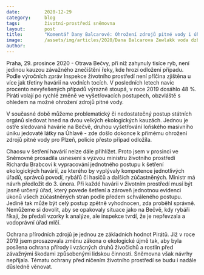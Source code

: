 ```yaml
---
date:         2020-12-29
category:     blog
tags:         životní-prostředí sněmovna
layout:       post
title:        "Komentář Dany Balcarové: Ohrožení zdrojů pitné vody i úhyn tisíců ryb kvůli znečištění řek: Viníci stále unikají, Piráti chtějí lepší postupy ve vyšetřování"
image:        /assets/img/articles/2020/Dana Balcarova Zewlakk voda dzban.jpg
author:       
---
```


Praha, 29. prosince 2020 - Otrava Bečvy, při níž zahynuly tisíce ryb, není jedinou kauzou závažného znečištění řeky, kde hrozí odložení případu. Podle výročních zpráv Inspekce životního prostředí není příčina zjištěna u více jak třetiny havárií na vodních tocích. V posledních letech navíc procento nevyřešených případů výrazně stoupá, v roce 2019 dosáhlo 48 %. Piráti volají po rychlé změně ve vyšetřovacích postupech, obzvláště s ohledem na možné ohrožení zdrojů pitné vody.


V současné době můžeme problematický či nedostatečný postup státních orgánů sledovat hned na dvou velkých ekologických kauzách. Jednou je ostře sledovaná havárie na Bečvě, druhou vyšetřování loňského masivního úniku jedovaté látky na Úhlavě - zde došlo dokonce k přímému ohrožení zdrojů pitné vody pro Plzeň, policie přesto případ odložila. 


Chaosu v šetření havárií nelze dále přihlížet. Proto jsem v prosinci ve Sněmovně prosadila usnesení s výzvou ministru životního prostředí Richardu Brabcovi k vypracování jednotného postupu k šetření ekologických havárií, ze kterého by vyplývaly kompetence jednotlivých úřadů, správců povodí, rybářů či hasičů a dalších zúčastněných. Ministr má návrh předložit do 3. února. Při každé havárii v životním prostředí musí být jasně určený úřad, který povede šetření a zároveň jednotnou evidenci úkonů všech zúčastněných stran podle předem schváleného postupu. Jedině tak může být celý postup zpětně vyhodnocen, zda proběhl správně. Nemůžeme si dovolit, aby se opakovaly situace jako na Bečvě, kdy rybáři říkají, že předali vzorky k analýze, ale inspekce tvrdí, že je nepřevzala a vodoprávní úřad mlčí.



Ochrana přírodních zdrojů je jednou ze základních hodnot Pirátů. Již v roce 2019 jsem prosazovala změnu zákona o ekologické újmě tak, aby byla posílena ochrana přírody i vzácných druhů živočichů a rostlin před závažnými škodami způsobenými lidskou činností. Sněmovna však návrhy nepřijala. Tématu ochrany před ničením životního prostředí se budu i nadále důsledně věnovat.
